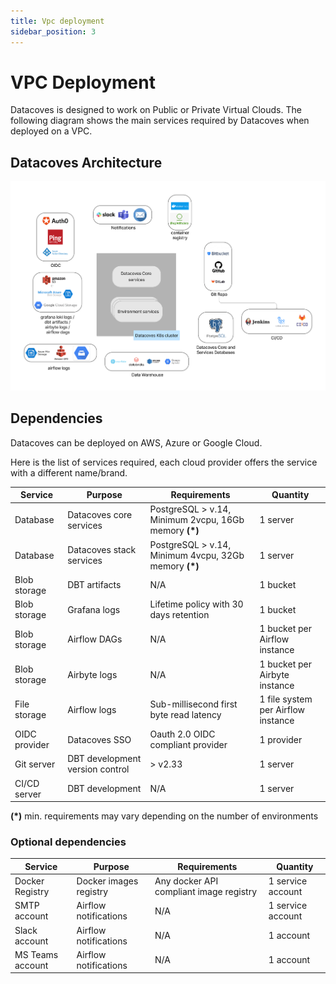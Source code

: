 ```yaml
---
title: Vpc deployment
sidebar_position: 3
---
```


# VPC Deployment

Datacoves is designed to work on Public or Private Virtual Clouds.
The following diagram shows the main services required by Datacoves when deployed on a VPC.

## Datacoves Architecture

![Datacoves Architecture](./assets/datacoves-architecture.png)

## Dependencies

Datacoves can be deployed on AWS, Azure or Google Cloud.

Here is the list of services required, each cloud provider offers the service with a different name/brand.


| Service      |  Purpose        |  Requirements    |   Quantity |
|--------------|-----------------|--------------------------|------------|
| Database | Datacoves core services | PostgreSQL > v.14, Minimum 2vcpu, 16Gb memory __(*)__ | 1 server |
| Database | Datacoves stack services | PostgreSQL > v.14, Minimum 4vcpu, 32Gb memory __(*)__ | 1 server |
| Blob storage |  DBT artifacts  |  N/A                     | 1 bucket         |
| Blob storage |  Grafana logs   |  Lifetime policy with 30 days retention                     | 1 bucket         |
| Blob storage |  Airflow DAGs   |  N/A  | 1 bucket per Airflow instance         |
| Blob storage |  Airbyte logs   |  N/A  | 1 bucket per Airbyte instance         |
| File storage |  Airflow logs   |  Sub-millisecond first byte read latency  | 1 file system per Airflow instance         |
| OIDC provider | Datacoves SSO | Oauth 2.0 OIDC compliant provider | 1 provider |
| Git server | DBT development version control | > v2.33 | 1 server |
| CI/CD server |  DBT development |  N/A                     | 1 server         |

__(*)__ min. requirements may vary depending on the number of environments

### Optional dependencies

| Service      |  Purpose        |  Requirements    |   Quantity |
|--------------|-----------------|--------------------------|------------|
| Docker Registry |  Docker images registry  |  Any docker API compliant image registry  | 1 service account |
| SMTP account |  Airflow notifications  |  N/A                     | 1 service account         |
| Slack account |  Airflow notifications  |  N/A                     | 1 account         |
| MS Teams account |  Airflow notifications  |  N/A                     | 1 account         |


